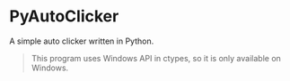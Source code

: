 # PyAutoClicker

A simple auto clicker written in Python.

> This program uses Windows API in ctypes, so it is only available on Windows.